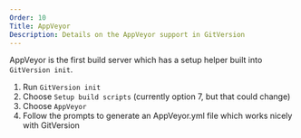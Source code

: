 ```yaml
---
Order: 10
Title: AppVeyor
Description: Details on the AppVeyor support in GitVersion
---
```


AppVeyor is the first build server which has a setup helper built into
`GitVersion init`.

1.  Run `GitVersion init`
2.  Choose `Setup build scripts` (currently option 7, but that could change)
3.  Choose `AppVeyor`
4.  Follow the prompts to generate an AppVeyor.yml file which works nicely with
    GitVersion
